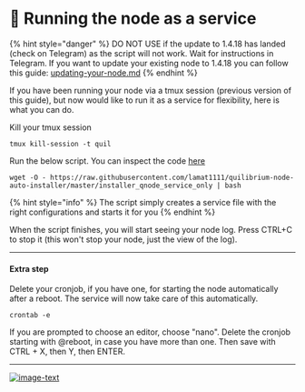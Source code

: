 # 👾 Running the node as a service

{% hint style="danger" %}
DO NOT USE if the update to 1.4.18 has landed (check on Telegram) as the script will not work. Wait for instructions in Telegram. If you want to update your existing node to 1.4.18 you can follow this guide:  [updating-your-node.md](../updating-your-node.md "mention")
{% endhint %}

If you have been running your node via a tmux session (previous version of this guide), but now would like to run it as a service for flexibility, here is what you can do.

Kill your tmux session

```
tmux kill-session -t quil
```

Run the below script. You can inspect the code [here](https://github.com/lamat1111/Quilibrium-Node-Auto-Installer/blob/main/installer\_qnode\_service\_only)

```
wget -O - https://raw.githubusercontent.com/lamat1111/quilibrium-node-auto-installer/master/installer_qnode_service_only | bash
```

{% hint style="info" %}
The script simply creates a service file with the right configurations and starts it for you
{% endhint %}

When the script finishes, you will start seeing your node log. Press CTRL+C to stop it (this won't stop your node, just the view of the log).

***

#### Extra step

Delete your cronjob, if you have one, for starting the node automatically after a reboot. The service will now take care of this automatically.

```
crontab -e
```

If you are prompted to choose an editor, choose "nano". Delete the cronjob starting with @reboot, in case you have more than one. Then save with CTRL + X, then Y, then ENTER.

***

[![image-text](https://accademiainfinita.it/extra-contents/quil-best-providers-banner-square.jpg)](https://iri.quest/quil-best-server-providers)
